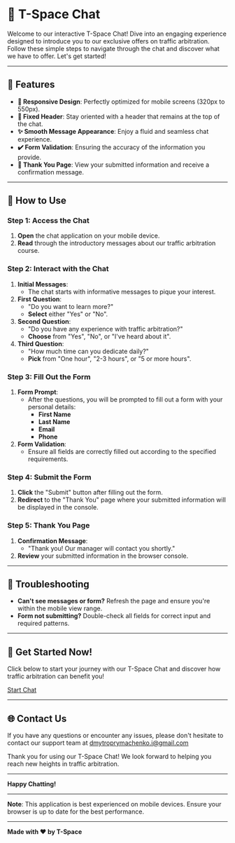 # 🚀 T-Space Chat

Welcome to our interactive T-Space Chat! Dive into an engaging experience designed to introduce you to our exclusive offers on traffic arbitration. Follow these simple steps to navigate through the chat and discover what we have to offer. Let's get started!

---

## 🌟 Features

- **📱 Responsive Design**: Perfectly optimized for mobile screens (320px to 550px).
- **📌 Fixed Header**: Stay oriented with a header that remains at the top of the chat.
- **✨ Smooth Message Appearance**: Enjoy a fluid and seamless chat experience.
- **✔️ Form Validation**: Ensuring the accuracy of the information you provide.
- **🎉 Thank You Page**: View your submitted information and receive a confirmation message.

---

## 📝 How to Use

### Step 1: Access the Chat

1. **Open** the chat application on your mobile device.
2. **Read** through the introductory messages about our traffic arbitration course.

### Step 2: Interact with the Chat

1. **Initial Messages**:
   - The chat starts with informative messages to pique your interest.
2. **First Question**:
   - "Do you want to learn more?"
   - **Select** either "Yes" or "No".
3. **Second Question**:
   - "Do you have any experience with traffic arbitration?"
   - **Choose** from "Yes", "No", or "I've heard about it".
4. **Third Question**:
   - "How much time can you dedicate daily?"
   - **Pick** from "One hour", "2-3 hours", or "5 or more hours".

### Step 3: Fill Out the Form

1. **Form Prompt**:
   - After the questions, you will be prompted to fill out a form with your personal details:
     - **First Name**
     - **Last Name**
     - **Email**
     - **Phone**
2. **Form Validation**:
   - Ensure all fields are correctly filled out according to the specified requirements.

### Step 4: Submit the Form

1. **Click** the "Submit" button after filling out the form.
2. **Redirect** to the "Thank You" page where your submitted information will be displayed in the console.

### Step 5: Thank You Page

1. **Confirmation Message**:
   - "Thank you! Our manager will contact you shortly."
2. **Review** your submitted information in the browser console.

---

## 🔧 Troubleshooting

- **Can't see messages or form?** Refresh the page and ensure you're within the mobile view range.
- **Form not submitting?** Double-check all fields for correct input and required patterns.

---

## 🎉 Get Started Now!

Click below to start your journey with our T-Space Chat and discover how traffic arbitration can benefit you!

[Start Chat](https://dmytroprymachenko.github.io/project-T-Space/)

---

## 🌐 Contact Us

If you have any questions or encounter any issues, please don't hesitate to contact our support team at dmytroprymachenko.i@gmail.com

Thank you for using our T-Space Chat! We look forward to helping you reach new heights in traffic arbitration.

---

**Happy Chatting!**

---

**Note**: This application is best experienced on mobile devices. Ensure your browser is up to date for the best performance.

---

**Made with ❤️ by T-Space**
